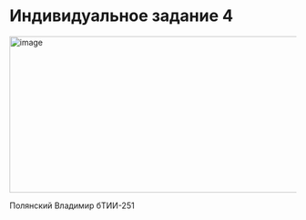 # Индивидуальное задание 4


<img width="922" height="274" alt="image" src="https://github.com/user-attachments/assets/0bb8abe0-acdd-4cdb-ae3d-011da696a460" />

Полянский Владимир бТИИ-251
